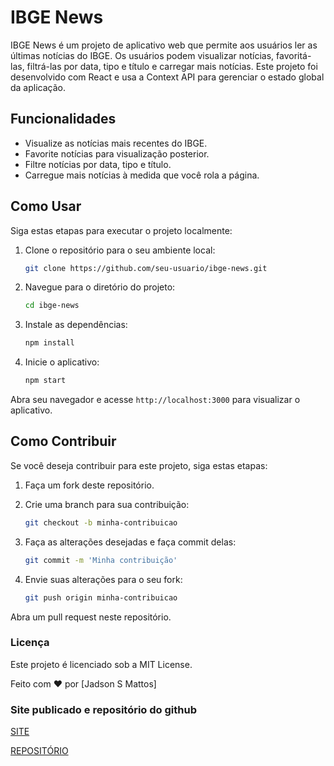 # IBGE News

IBGE News é um projeto de aplicativo web que permite aos usuários ler as últimas notícias do IBGE. Os usuários podem visualizar notícias, favoritá-las, filtrá-las por data, tipo e título e carregar mais notícias. Este projeto foi desenvolvido com React e usa a Context API para gerenciar o estado global da aplicação.

## Funcionalidades

- Visualize as notícias mais recentes do IBGE.
- Favorite notícias para visualização posterior.
- Filtre notícias por data, tipo e título.
- Carregue mais notícias à medida que você rola a página.

## Como Usar

Siga estas etapas para executar o projeto localmente:

1. Clone o repositório para o seu ambiente local:

   ```bash
   git clone https://github.com/seu-usuario/ibge-news.git

2. Navegue para o diretório do projeto:

    ```bash
    cd ibge-news

3. Instale as dependências:
    ```bash
    npm install

4. Inicie o aplicativo:
    ```bash
    npm start

Abra seu navegador e acesse `http://localhost:3000` para visualizar o aplicativo.


## Como Contribuir

Se você deseja contribuir para este projeto, siga estas etapas:

1. Faça um fork deste repositório.

2. Crie uma branch para sua contribuição:
    ```bash
    git checkout -b minha-contribuicao

3. Faça as alterações desejadas e faça commit delas:
    ```bash
    git commit -m 'Minha contribuição'

4. Envie suas alterações para o seu fork:
    ```bash
    git push origin minha-contribuicao

Abra um pull request neste repositório.


### Licença

Este projeto é licenciado sob a MIT License.

Feito com ❤️ por [Jadson S Mattos]

### Site publicado e repositório do github

[SITE](https://ibge-news.surge.sh/)

[REPOSITÓRIO](https://github.com/JadsonMattos/ibge-news-app)